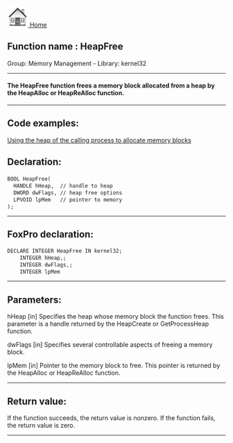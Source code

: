 [<img src="../../images/home.png"> Home ](https://github.com/VFPX/Win32API)  

## Function name : HeapFree
Group: Memory Management - Library: kernel32    
***  


#### The HeapFree function frees a memory block allocated from a heap by the HeapAlloc or HeapReAlloc function.
***  


## Code examples:
[Using the heap of the calling process to allocate memory blocks](../../samples/sample_199.md)  

## Declaration:
```foxpro  
BOOL HeapFree(
  HANDLE hHeap,  // handle to heap
  DWORD dwFlags, // heap free options
  LPVOID lpMem   // pointer to memory
);  
```  
***  


## FoxPro declaration:
```foxpro  
DECLARE INTEGER HeapFree IN kernel32;
	INTEGER hHeap,;
	INTEGER dwFlags,;
	INTEGER lpMem  
```  
***  


## Parameters:
hHeap 
[in] Specifies the heap whose memory block the function frees. This parameter is a handle returned by the HeapCreate or GetProcessHeap function. 

dwFlags 
[in] Specifies several controllable aspects of freeing a memory block. 

lpMem 
[in] Pointer to the memory block to free. This pointer is returned by the HeapAlloc or HeapReAlloc function. 
  
***  


## Return value:
If the function succeeds, the return value is nonzero. If the function fails, the return value is zero.  
***  

